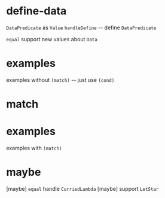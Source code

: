 # define-data

`DataPredicate` as `Value`
`handleDefine` -- define `DataPredicate`

`equal` support new values about `Data`

# examples

examples without `(match)` -- just use `(cond)`

# match

# examples

examples with `(match)`

# maybe

[maybe] `equal` handle `CurriedLambda`
[maybe] support `LetStar`
